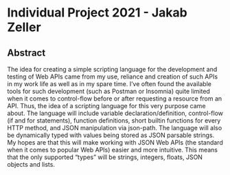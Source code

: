 # Individual Project 2021 - Jakab Zeller

## Abstract

The idea for creating a simple scripting language for the development and testing of Web APIs came from my use, reliance and creation of such APIs in my work life as well as in my spare time. I’ve often found the available tools for such development (such as Postman or Insomnia) quite limited when it comes to control-flow before or after requesting a resource from an API. Thus, the idea of a scripting language for this very purpose came about.
The language will include variable declaration/definition, control-flow (if and for statements), function definitions, short builtin functions for every HTTP method, and JSON manipulation via json-path. The language will also be dynamically typed with values being stored as JSON parsable strings. My hopes are that this will make working with JSON Web APIs (the standard when it comes to popular Web APIs) easier and more intuitive. This means that the only supported “types” will be strings, integers, floats, JSON objects and lists.
